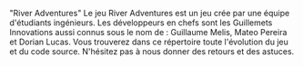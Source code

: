 "River Adventures" 
Le jeu River Adventures est un jeu crée par une équipe d'étudiants ingénieurs.
Les développeurs en chefs sont les Guillemets Innovations aussi connus sous le nom de : 
Guillaume Melis, Mateo Pereira et Dorian Lucas. 
Vous trouverez dans ce répertoire toute l'évolution du jeu et du code source. 
N'hésitez pas à nous donner des retours et des astuces. 
